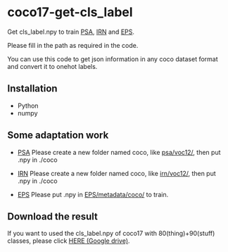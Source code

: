 # coco17-get-cls_label
Get cls_label.npy to train [PSA](https://github.com/jiwoon-ahn/psa), [IRN](https://github.com/jiwoon-ahn/irn) and [EPS](https://github.com/halbielee/EPS).

Please fill in the path as required in the code.

You can use this code to get json information in any coco dataset format and convert it to onehot labels.
## Installation
- Python
- numpy

## Some adaptation work
- [PSA](https://github.com/jiwoon-ahn/psa)
Please create a new folder named coco, like [psa/voc12/](https://github.com/jiwoon-ahn/psa/tree/master/voc12),
then put .npy in ./coco

- [IRN](https://github.com/jiwoon-ahn/irn)
Please create a new folder named coco, like [irn/voc12/](https://github.com/jiwoon-ahn/irn/tree/master/voc12),
then put .npy in ./coco

- [EPS](https://github.com/halbielee/EPS)
Please put .npy in [EPS/metadata/coco/](https://github.com/halbielee/EPS/tree/main/metadata/coco) to train.

## Download the result
If you want to used the cls_label.npy of coco17 with 80(thing)+90(stuff) classes, please click [HERE (Google drive)](https://drive.google.com/file/d/1B_Dlx7FqtohgWmHduiIY-qAIqcBT3-zt/view?usp=sharing).
